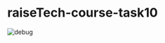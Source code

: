 # raiseTech-course-task10

![debug](https://github.com/yoko-newDeveloper/raiseTech-course-task10/assets/91002836/a1b34d84-6d1d-422f-967b-75071e93aace)
